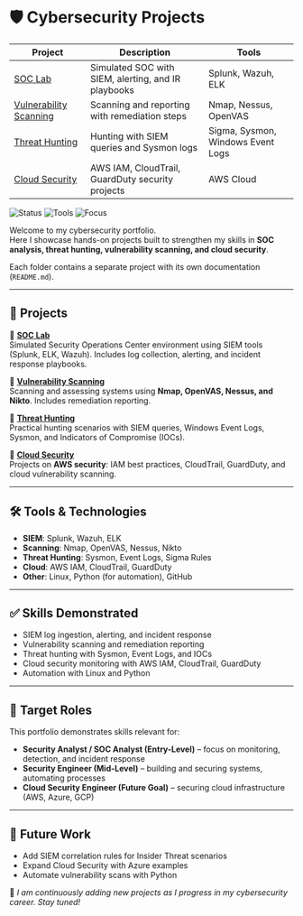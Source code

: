 # 🛡️ Cybersecurity Projects
| Project | Description | Tools |
|---------|-------------|-------|
| [SOC Lab](./SOC-Lab) | Simulated SOC with SIEM, alerting, and IR playbooks | Splunk, Wazuh, ELK |
| [Vulnerability Scanning](./Vulnerability-Scanning) | Scanning and reporting with remediation steps | Nmap, Nessus, OpenVAS |
| [Threat Hunting](./Threat-Hunting) | Hunting with SIEM queries and Sysmon logs | Sigma, Sysmon, Windows Event Logs |
| [Cloud Security](./Cloud-Security) | AWS IAM, CloudTrail, GuardDuty security projects | AWS Cloud |

![Status](https://img.shields.io/badge/status-active-brightgreen)
![Tools](https://img.shields.io/badge/tools-Splunk%2C%20Nmap%2C%20AWS-blue)
![Focus](https://img.shields.io/badge/focus-cybersecurity-orange)

Welcome to my cybersecurity portfolio.  
Here I showcase hands-on projects built to strengthen my skills in **SOC analysis, threat hunting, vulnerability scanning, and cloud security**.  

Each folder contains a separate project with its own documentation (`README.md`).

---

## 📂 Projects

🔹 [**SOC Lab**](SOC-Lab/README.md)  
Simulated Security Operations Center environment using SIEM tools (Splunk, ELK, Wazuh). Includes log collection, alerting, and incident response playbooks.

🔹 [**Vulnerability Scanning**](Vulnerability-Scanning/README.md)  
Scanning and assessing systems using **Nmap, OpenVAS, Nessus, and Nikto**. Includes remediation reporting.

🔹 [**Threat Hunting**](Threat-Hunting/README.md)  
Practical hunting scenarios with SIEM queries, Windows Event Logs, Sysmon, and Indicators of Compromise (IOCs).

🔹 [**Cloud Security**](Cloud-Security/README.md)  
Projects on **AWS security**: IAM best practices, CloudTrail, GuardDuty, and cloud vulnerability scanning.

---

## 🛠️ Tools & Technologies

- **SIEM**: Splunk, Wazuh, ELK  
- **Scanning**: Nmap, OpenVAS, Nessus, Nikto  
- **Threat Hunting**: Sysmon, Event Logs, Sigma Rules  
- **Cloud**: AWS IAM, CloudTrail, GuardDuty  
- **Other**: Linux, Python (for automation), GitHub

---

## ✅ Skills Demonstrated
- SIEM log ingestion, alerting, and incident response  
- Vulnerability scanning and remediation reporting  
- Threat hunting with Sysmon, Event Logs, and IOCs  
- Cloud security monitoring with AWS IAM, CloudTrail, GuardDuty  
- Automation with Linux and Python  

---

## 🎯 Target Roles
This portfolio demonstrates skills relevant for:

- **Security Analyst / SOC Analyst (Entry-Level)** – focus on monitoring, detection, and incident response  
- **Security Engineer (Mid-Level)** – building and securing systems, automating processes  
- **Cloud Security Engineer (Future Goal)** – securing cloud infrastructure (AWS, Azure, GCP)  

---

## 🔮 Future Work
- Add SIEM correlation rules for Insider Threat scenarios  
- Expand Cloud Security with Azure examples  
- Automate vulnerability scans with Python  

📌 *I am continuously adding new projects as I progress in my cybersecurity career. Stay tuned!*
